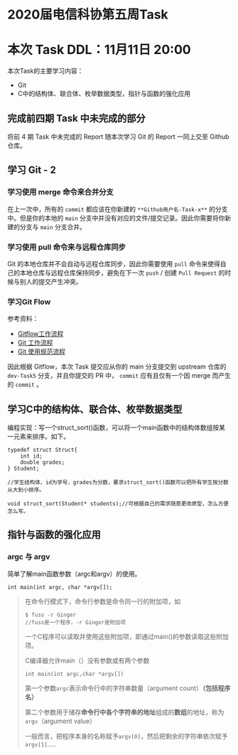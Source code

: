 # 2020届电信科协第五周Task

# 本次 Task DDL：11月11日 20:00

本次Task的主要学习内容：

- Git
- C中的结构体、联合体、枚举数据类型，指针与函数的强化应用

## 完成前四期 Task 中未完成的部分

将前 4 期 Task 中未完成的 Report 随本次学习 Git 的 Report 一同上交至 Github 仓库。

## 学习 Git - 2

### 学习使用 merge 命令来合并分支

在上一次中，所有的 `commit`  都应该在你新建的 `**Github用户名-Task-x**` 的分支中。但是你的本地的 `main` 分支中并没有对应的文件/提交记录。因此你需要将你新建的分支与 `main` 分支合并。

### 学习使用 pull 命令来与远程仓库同步

Git 的本地仓库并不会自动与远程仓库同步，因此你需要使用 `pull` 命令来使得自己的本地仓库与远程仓库保持同步，避免在下一次 `push` / 创建 `Pull Request`  的时候与别人的提交产生冲突。

### 学习Git Flow

参考资料：

- [Gitflow工作流程](https://www.cnblogs.com/jeffery-zou/p/10280167.html)
- [Git 工作流程](http://www.ruanyifeng.com/blog/2015/12/git-workflow.html)
- [Git 使用规范流程](http://www.ruanyifeng.com/blog/2015/08/git-use-process.html)

因此根据 Gitflow，本次 Task 提交应从你的 main 分支提交到 upstream 仓库的 `dev-Task5` 分支，并且你提交的 PR 中， `commit` 应有且仅有一个因 merge 而产生的 `commit` 。

## 学习C中的结构体、联合体、枚举数据类型

编程实现：写一个struct_sort()函数，可以将一个main函数中的结构体数组按某一元素来排序。如下。

```
typedef struct Struct{
    int id;
    double grades;
} Student;

//学生结构体，id为学号，grades为分数，要求struct_sort()函数可以把所有学生按分数从大到小排序。

void struct_sort(Student* students);//可根据自己的需求随意更改原型，怎么方便怎么写。
```

## 指针与函数的强化应用

### argc 与 argv

简单了解main函数参数（argc和argv）的使用。

```
int main(int argc, char *argv[]);
```

>在命令行模式下，命令行参数是命令同一行的附加项，如
>
>```
>$ fuss -r Ginger
>//fuss是一个程序，-r Ginger是附加项
>```
>
>一个C程序可以读取并使用这些附加项，即通过main()的参数读取这些附加项。
>
>C编译器允许main（）没有参数或有两个参数
>
>`int main(int argc,char *argv[])`
>
>第一个参数`argc`表示命令行中的字符串数量（argument count）**（包括程序名）**
>
>第二个参数用于储存**命令行中各个字符串的地址**组成的**数组**的地址，称为`argv`（argument value）
>
>一般而言，把程序本身的名称赋予`argv[0]`，然后把剩余的字符串依次赋予`argv[1]`.....